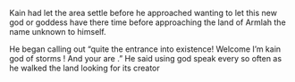 Kain had let the area settle before he approached wanting to let this new god or goddess have there time before approaching the land of  Armlah the name unknown to himself. 

He began calling out “quite the entrance into existence! Welcome I’m kain god of storms ! And your are .” He said using god speak every so often as he walked the land looking  for its creator